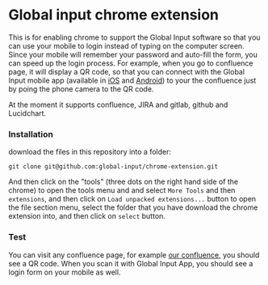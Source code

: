 # Global input chrome extension


This is for enabling chrome to support the Global Input software so that you can use your mobile to login instead of typing on the computer screen. Since your mobile will remember your password and auto-fill the form, you can speed up the login process. For example, when you go to confluence page, it will display a QR code,  so that you can connect with the Global Input mobile app (available in [iOS](https://itunes.apple.com/us/app/global-input-app/id1269541616?mt=8&ign-mpt=uo%3D4) and [Android](https://itunes.apple.com/us/app/global-input-app/id1269541616?mt=8&ign-mpt=uo%3D4)) to your the confluence just by poing the phone camera to the QR code.

At the moment it supports confluence, JIRA and gitlab, github and Lucidchart.

### Installation

download the files in this repository into a folder:

 ```git clone git@github.com:global-input/chrome-extension.git```


And then click on the "tools" (three dots on the right hand side of the chrome) to open the tools menu and and select ```More Tools``` and then ```extensions```, and then click on ```Load unpacked extensions...``` button to open the file section menu, select the folder that you have download the chrome extension into, and then click on ```select``` button.

### Test

You can visit any confluence page, for example [our confluence](https://iterativesolution.co.uk/confluence), you should see a QR code. When you scan it with Global Input App, you should see a login form on your mobile as well.
